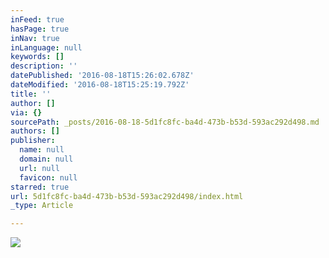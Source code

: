 ```yaml
---
inFeed: true
hasPage: true
inNav: true
inLanguage: null
keywords: []
description: ''
datePublished: '2016-08-18T15:26:02.678Z'
dateModified: '2016-08-18T15:25:19.792Z'
title: ''
author: []
via: {}
sourcePath: _posts/2016-08-18-5d1fc8fc-ba4d-473b-b53d-593ac292d498.md
authors: []
publisher:
  name: null
  domain: null
  url: null
  favicon: null
starred: true
url: 5d1fc8fc-ba4d-473b-b53d-593ac292d498/index.html
_type: Article

---
```

![](https://the-grid-user-content.s3-us-west-2.amazonaws.com/605523f3-7c4e-4742-a4ce-ca9f93925b56.jpg)